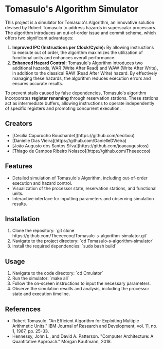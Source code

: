 # Tomasulo's Algorithm Simulator

This project is a simulator for Tomasulo's Algorithm, an innovative solution devised by Robert Tomasulo to address hazards in superscalar processors. The algorithm introduces an out-of-order issue and commit scheme, which offers two significant advantages:

<ol>
    <li> <strong>Improved IPC (Instructions per Clock/Cycle):</strong> By allowing instructions to execute out of order, the algorithm maximizes the utilization of functional units and enhances overall performance. </li>
    <li> <strong>Enhanced Hazard Control:</strong> Tomasulo's Algorithm introduces two additional hazards, WAR (Write After Read) and WAW (Write After Write), in addition to the classical RAW (Read After Write) hazard. By effectively managing these hazards, the algorithm reduces execution errors and ensures accurate results.</li>
</ol>

To prevent stalls caused by false dependencies, Tomasulo's algorithm incorporates **register renaming** through reservation stations. These stations act as intermediate buffers, allowing instructions to operate independently of specific registers and promoting concurrent execution.

## Creators
<ul>
    <li> [Cecilia Capurucho Bouchardet](https://github.com/cecibou)</li>
    <li> [Danielle Dias Vieira](https://github.com/DanielleDVieira)</li>
    <li> [João Augusto dos Santos Silva](https://github.com/joaoaugustoss)</li>
    <li> [Thiago de Campos Ribeiro Nolasco](https://github.com/Theeeccoo)</li>
</ul>

## Features
<ul>
    <li> Detailed simulation of Tomasulo's Algorithm, including out-of-order execution and hazard control.</li>
    <li> Visualization of the processor state, reservation stations, and functional units.</li>
    <li> Interactive interface for inputting parameters and observing simulation results.</li>
</ul>

## Installation
<ol>
    <li> Clone the repository: `git clone https://github.com/Theeeccoo/Tomasulo-s-algorithm-simulator.git`</li>
    <li> Navigate to the project directory: `cd Tomasulo-s-algorithm-simulator`</li>
    <li> Install the required dependencies: `sudo bash build`</li>
</ol>

## Usage
<ol>
    <li> Navigate to the code directory: `cd Cmulator`</li>
    <li> Run the simulator: `make all`</li>
    <li> Follow the on-screen instructions to input the necessary parameters.</li>
    <li> Observe the simulation results and analysis, including the processor state and execution timeline.</li>
</ol>

## References
<ul>
    <li> Robert Tomasulo. "An Efficient Algorithm for Exploiting Multiple Arithmetic Units." IBM Journal of Research and Development, vol. 11, no. 1, 1967, pp. 25-33.</li>
    <li> Hennessy, John L., and David A. Patterson. "Computer Architecture: A Quantitative Approach." Morgan Kaufmann, 2018.</li>
</ul>

